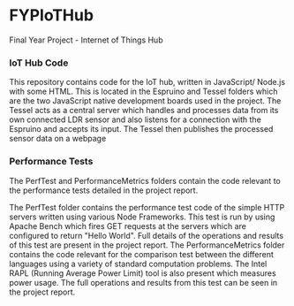 # FYPIoTHub
Final Year Project -  Internet of Things Hub

### IoT Hub Code
This repository contains code for the IoT hub, written in JavaScript/ Node.js with some HTML. This is located in the Espruino and Tessel folders which are the two JavaScript native development boards used in the project. 
The Tessel acts as a central server which handles and processes data from its own connected LDR sensor and also listens for a connection with the Espruino and accepts its input. The Tessel then publishes the processed sensor data on a webpage

### Performance Tests
The PerfTest and PerformanceMetrics folders contain the code relevant to the performance tests detailed in the project report. 

The PerfTest folder contains the performance test code of the simple HTTP servers written using various Node Frameworks. This test is run by using Apache Bench which fires GET requests at the servers which are configured to return "Hello World". Full details of the operations and results of this test are present in the project report.
The PerformanceMetrics folder contains the code relevant for the comparison test between the different languages using a variety of standard computation problems. The Intel RAPL (Running Average Power Limit) tool is also present which measures power usage. The full operations and results from this test can be seen in the project report.
